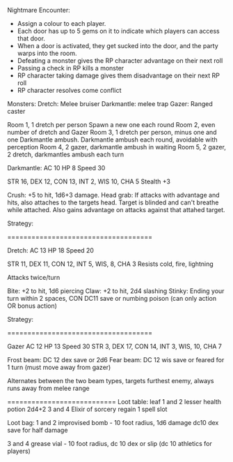Nightmare Encounter:

- Assign a colour to each player.  
- Each door has up to 5 gems on it to indicate which players can access that door. 
- When a door is activated, they get sucked into the door, and the party warps into the room.
- Defeating a monster gives the RP character advantage on their next roll
- Passing a check in RP kills a monster
- RP character taking damage gives them disadvantage on their next RP roll
- RP character resolves come conflict

Monsters:
Dretch: Melee bruiser
Darkmantle: melee trap
Gazer:  Ranged caster

Room 1, 1 dretch per person Spawn a new one each round
Room 2, even number of dretch and Gazer
Room 3, 1 dretch per person, minus one and one Darkmantle ambush. Darkmantle ambush each round, avoidable with perception
Room 4, 2 gazer, darkmantle ambush in waiting
Room 5, 2 gazer, 2 dretch, darkmantles ambush each turn


Darkmantle:
AC 10
HP 8
Speed 30

STR 16, DEX 12, CON 13, INT 2, WIS 10, CHA 5
Stealth +3

Crush: +5 to hit, 1d6+3 damage.
Head grab: If attacks with advantage and hits, also attaches to the targets head. Target is blinded and can't breathe while attached. Also gains advantage on attacks against that attahed target.

Strategy: 

====================================

Dretch:
AC 13
HP 18
Speed 20

STR 11, DEX 11, CON 12, INT 5, WIS, 8, CHA 3
Resists cold, fire, lightning

Attacks twice/turn

Bite: +2 to hit, 1d6 piercing
Claw: +2 to hit, 2d4 slashing
Stinky: Ending your turn within 2 spaces, CON DC11 save or numbing poison (can only action OR bonus action) 

Strategy: 

====================================

Gazer
AC 12
HP 13
Speed 30
STR 3, DEX 17, CON 14, INT 3, WIS, 10, CHA 7

Frost beam: DC 12 dex save or 2d6
Fear beam: DC 12 wis save or feared for 1 turn (must move away from gazer)

Alternates between the two beam types, targets furthest enemy, always runs away from melee range




===========================
Loot table: leaf
1 and 2 lesser health potion 2d4+2
3 and 4 Elixir of sorcery regain 1 spell slot

Loot bag:
1 and 2 improvised bomb - 10 foot radius, 1d6 damage dc10 dex save for half damage

3 and 4 grease vial - 10 foot radius, dc 10 dex or slip 
(dc 10 athletics for players)
